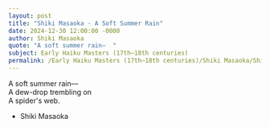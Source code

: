 ```yaml
---
layout: post
title: "Shiki Masaoka - A Soft Summer Rain"
date: 2024-12-30 12:00:00 -0000
author: Shiki Masaoka
quote: "A soft summer rain—  "
subject: Early Haiku Masters (17th–18th centuries)
permalink: /Early Haiku Masters (17th–18th centuries)/Shiki Masaoka/Shiki Masaoka - A Soft Summer Rain
---
```


A soft summer rain—  
A dew-drop trembling on  
A spider's web.

- Shiki Masaoka
